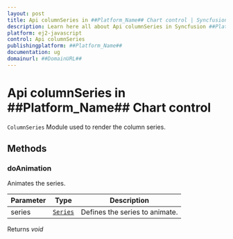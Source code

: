 ```yaml
---
layout: post
title: Api columnSeries in ##Platform_Name## Chart control | Syncfusion
description: Learn here all about Api columnSeries in Syncfusion ##Platform_Name## Chart control of Syncfusion Essential JS 2 and more.
platform: ej2-javascript
control: Api columnSeries 
publishingplatform: ##Platform_Name##
documentation: ug
domainurl: ##DomainURL##
---
```


# Api columnSeries in ##Platform_Name## Chart control

`ColumnSeries` Module used to render the column series.

## Methods

### doAnimation

Animates the series.

| Parameter | Type | Description |
|------|------|-------------|
| series |  [`Series`](./api-series.html) | Defines the series to animate. |

Returns *void*
